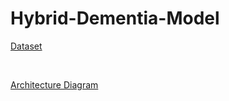 # Hybrid-Dementia-Model

[Dataset](https://www.kaggle.com/datasets/lukechugh/best-alzheimer-mri-dataset-99-accuracy/data)

<br>

[Architecture Diagram](https://projectarchitecture.netlify.app)
